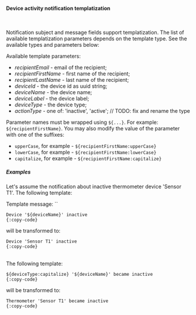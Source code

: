 #### Device activity notification templatization

<div class="divider"></div>
<br/>

Notification subject and message fields support templatization. The list of available templatization parameters depends on the template type.
See the available types and parameters below:

Available template parameters:

  * *recipientEmail* - email of the recipient;
  * *recipientFirstName* - first name of the recipient;
  * *recipientLastName* - last name of the recipient;
  * *deviceId* - the device id as uuid string;
  * *deviceName* - the device name;    
  * *deviceLabel* - the device label;    
  * *deviceType* - the device type;
  * *actionType* - one of: 'inactive', 'active';    // TODO: fix and rename the type

Parameter names must be wrapped using `${...}`. For example: `${recipientFirstName}`. 
You may also modify the value of the parameter with one of the suffixes:

  * `upperCase`, for example - `${recipientFirstName:upperCase}`
  * `lowerCase`, for example - `${recipientFirstName:lowerCase}`
  * `capitalize`, for example - `${recipientFirstName:capitalize}`

<div class="divider"></div>

##### Examples

Let's assume the notification about inactive thermometer device 'Sensor T1'. 
The following template:

Template message: ``

```text
Device '${deviceName}' inactive
{:copy-code}
```

will be transformed to:

```text
Device 'Sensor T1' inactive
{:copy-code}
```


<br>
The following template:

```text
${deviceType:capitalize} '${deviceName}' became inactive
{:copy-code}
```

will be transformed to:

```text
Thermometer 'Sensor T1' became inactive
{:copy-code}
```
<br>
<br>
